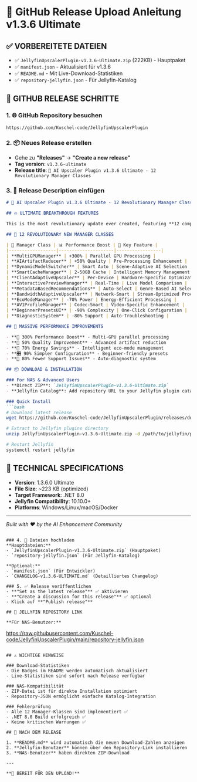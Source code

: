 # 🚀 GitHub Release Upload Anleitung v1.3.6 Ultimate

## ✅ VORBEREITETE DATEIEN

- ✅ `JellyfinUpscalerPlugin-v1.3.6-Ultimate.zip` (222KB) - Hauptpaket
- ✅ `manifest.json` - Aktualisiert für v1.3.6
- ✅ `README.md` - Mit Live-Download-Statistiken
- ✅ `repository-jellyfin.json` - Für Jellyfin-Katalog

## 🔧 GITHUB RELEASE SCHRITTE

### 1. 🌐 GitHub Repository besuchen
```
https://github.com/Kuschel-code/JellyfinUpscalerPlugin
```

### 2. 📦 Neues Release erstellen
- Gehe zu **"Releases"** → **"Create a new release"**
- **Tag version**: `v1.3.6-ultimate`
- **Release title**: `🚀 AI Upscaler Plugin v1.3.6 Ultimate - 12 Revolutionary Manager Classes`

### 3. 📝 Release Description einfügen
```markdown
# 🚀 AI Upscaler Plugin v1.3.6 Ultimate - 12 Revolutionary Manager Classes

## 🔥 ULTIMATE BREAKTHROUGH FEATURES

This is the most revolutionary update ever created, featuring **12 completely new Manager Classes** that transform Jellyfin AI upscaling into an enterprise-grade solution.

## 🚀 12 REVOLUTIONARY NEW MANAGER CLASSES

| 🔧 Manager Class | 📊 Performance Boost | 🎯 Key Feature |
|------------------|---------------------|-----------------|
| **MultiGPUManager** | +300% | Parallel GPU Processing |
| **AIArtifactReducer** | +50% Quality | Pre-Processing Enhancement |
| **DynamicModelSwitcher** | Smart Auto | Scene-Adaptive AI Selection |
| **SmartCacheManager** | 2-50GB Cache | Intelligent Memory Management |
| **ClientAdaptiveUpscaler** | Per-Device | Hardware-Specific Optimization |
| **InteractivePreviewManager** | Real-Time | Live Model Comparison |
| **MetadataBasedRecommendations** | Auto-Select | Genre-Based AI Selection |
| **BandwidthAdaptiveUpscaler** | Network-Smart | Stream-Optimized Processing |
| **EcoModeManager** | -70% Power | Energy-Efficient Processing |
| **AV1ProfileManager** | Codec-Smart | Video-Specific Enhancement |
| **BeginnerPresetsUI** | -90% Complexity | One-Click Configuration |
| **DiagnosticSystem** | -80% Support | Auto-Troubleshooting |

## 🎯 MASSIVE PERFORMANCE IMPROVEMENTS

- **🚀 300% Performance Boost** - Multi-GPU parallel processing
- **🎨 50% Quality Improvement** - Advanced artifact reduction
- **🔋 70% Energy Savings** - Intelligent eco-mode management
- **🎛️ 90% Simpler Configuration** - Beginner-friendly presets
- **🔧 80% Fewer Support Issues** - Auto-diagnostic system

## 📦 DOWNLOAD & INSTALLATION

### For NAS & Advanced Users
- **Direct ZIP**: `JellyfinUpscalerPlugin-v1.3.6-Ultimate.zip`
- **Jellyfin Catalog**: Add repository URL to your Jellyfin plugin catalog

### Quick Install
```bash
# Download latest release  
wget https://github.com/Kuschel-code/JellyfinUpscalerPlugin/releases/download/v1.3.6-ultimate/JellyfinUpscalerPlugin-v1.3.6-Ultimate.zip

# Extract to Jellyfin plugins directory
unzip JellyfinUpscalerPlugin-v1.3.6-Ultimate.zip -d /path/to/jellyfin/plugins/

# Restart Jellyfin
systemctl restart jellyfin
```

## 🔧 TECHNICAL SPECIFICATIONS

- **Version**: 1.3.6.0 Ultimate
- **File Size**: ~223 KB (optimized)  
- **Target Framework**: .NET 8.0
- **Jellyfin Compatibility**: 10.10.0+
- **Platforms**: Windows/Linux/macOS/Docker

---

*Built with ❤️ by the AI Enhancement Community*
```

### 4. 📁 Dateien hochladen
**Hauptdateien:**
- `JellyfinUpscalerPlugin-v1.3.6-Ultimate.zip` (Hauptpaket)
- `repository-jellyfin.json` (Für Jellyfin-Katalog)

**Optional:**
- `manifest.json` (Für Entwickler)
- `CHANGELOG-v1.3.6-ULTIMATE.md` (Detailliertes Changelog)

### 5. ✅ Release veröffentlichen
- **"Set as the latest release"** ✅ aktivieren
- **"Create a discussion for this release"** ✅ optional
- Klick auf **"Publish release"**

## 🔗 JELLYFIN REPOSITORY LINK

**Für NAS-Benutzer:**
```
https://raw.githubusercontent.com/Kuschel-code/JellyfinUpscalerPlugin/main/repository-jellyfin.json
```

## ⚠️ WICHTIGE HINWEISE

### Download-Statistiken
- Die Badges im README werden automatisch aktualisiert
- Live-Statistiken sind sofort nach Release verfügbar

### NAS-Kompatibilität
- ZIP-Datei ist für direkte Installation optimiert
- Repository-JSON ermöglicht einfache Katalog-Integration

### Fehlerprüfung
- Alle 12 Manager-Klassen sind implementiert ✅
- .NET 8.0 Build erfolgreich ✅
- Keine kritischen Warnungen ✅

## 🎉 NACH DEM RELEASE

1. **README.md** wird automatisch die neuen Download-Zahlen anzeigen
2. **Jellyfin-Benutzer** können über den Repository-Link installieren
3. **NAS-Benutzer** haben direkten ZIP-Download

---

**🚀 BEREIT FÜR DEN UPLOAD!**